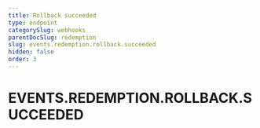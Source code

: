 ```yaml
---
title: Rollback succeeded
type: endpoint
categorySlug: webhooks
parentDocSlug: redemption
slug: events.redemption.rollback.succeeded
hidden: false
order: 3
---
```

# EVENTS.REDEMPTION.ROLLBACK.SUCCEEDED
